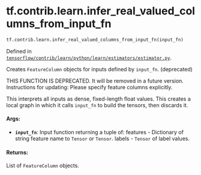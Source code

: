 <div itemscope itemtype="http://developers.google.com/ReferenceObject">
<meta itemprop="name" content="tf.contrib.learn.infer_real_valued_columns_from_input_fn" />
<meta itemprop="path" content="Stable" />
</div>

# tf.contrib.learn.infer_real_valued_columns_from_input_fn

``` python
tf.contrib.learn.infer_real_valued_columns_from_input_fn(input_fn)
```



Defined in [`tensorflow/contrib/learn/python/learn/estimators/estimator.py`](https://www.tensorflow.org/code/tensorflow/contrib/learn/python/learn/estimators/estimator.py).

Creates `FeatureColumn` objects for inputs defined by `input_fn`. (deprecated)

THIS FUNCTION IS DEPRECATED. It will be removed in a future version.
Instructions for updating:
Please specify feature columns explicitly.

This interprets all inputs as dense, fixed-length float values. This creates
a local graph in which it calls `input_fn` to build the tensors, then discards
it.

#### Args:

* <b>`input_fn`</b>: Input function returning a tuple of:
      features - Dictionary of string feature name to `Tensor` or `Tensor`.
      labels - `Tensor` of label values.


#### Returns:

List of `FeatureColumn` objects.